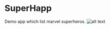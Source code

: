 # SuperHapp
Demo app which list marvel superheros.
![alt text](https://github.com/ricocaribe/SuperHapp/edit/master/superHapp.gif "Logo Title Text 1")
